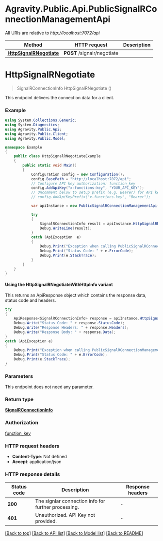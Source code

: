 # Agravity.Public.Api.PublicSignalRConnectionManagementApi

All URIs are relative to *http://localhost:7072/api*

| Method | HTTP request | Description |
|--------|--------------|-------------|
| [**HttpSignalRNegotiate**](PublicSignalRConnectionManagementApi.md#httpsignalrnegotiate) | **POST** /signalr/negotiate |  |

<a name="httpsignalrnegotiate"></a>
# **HttpSignalRNegotiate**
> SignalRConnectionInfo HttpSignalRNegotiate ()



This endpoint delivers the connection data for a client.

### Example
```csharp
using System.Collections.Generic;
using System.Diagnostics;
using Agravity.Public.Api;
using Agravity.Public.Client;
using Agravity.Public.Model;

namespace Example
{
    public class HttpSignalRNegotiateExample
    {
        public static void Main()
        {
            Configuration config = new Configuration();
            config.BasePath = "http://localhost:7072/api";
            // Configure API key authorization: function_key
            config.AddApiKey("x-functions-key", "YOUR_API_KEY");
            // Uncomment below to setup prefix (e.g. Bearer) for API key, if needed
            // config.AddApiKeyPrefix("x-functions-key", "Bearer");

            var apiInstance = new PublicSignalRConnectionManagementApi(config);

            try
            {
                SignalRConnectionInfo result = apiInstance.HttpSignalRNegotiate();
                Debug.WriteLine(result);
            }
            catch (ApiException  e)
            {
                Debug.Print("Exception when calling PublicSignalRConnectionManagementApi.HttpSignalRNegotiate: " + e.Message);
                Debug.Print("Status Code: " + e.ErrorCode);
                Debug.Print(e.StackTrace);
            }
        }
    }
}
```

#### Using the HttpSignalRNegotiateWithHttpInfo variant
This returns an ApiResponse object which contains the response data, status code and headers.

```csharp
try
{
    ApiResponse<SignalRConnectionInfo> response = apiInstance.HttpSignalRNegotiateWithHttpInfo();
    Debug.Write("Status Code: " + response.StatusCode);
    Debug.Write("Response Headers: " + response.Headers);
    Debug.Write("Response Body: " + response.Data);
}
catch (ApiException e)
{
    Debug.Print("Exception when calling PublicSignalRConnectionManagementApi.HttpSignalRNegotiateWithHttpInfo: " + e.Message);
    Debug.Print("Status Code: " + e.ErrorCode);
    Debug.Print(e.StackTrace);
}
```

### Parameters
This endpoint does not need any parameter.
### Return type

[**SignalRConnectionInfo**](SignalRConnectionInfo.md)

### Authorization

[function_key](../README.md#function_key)

### HTTP request headers

 - **Content-Type**: Not defined
 - **Accept**: application/json


### HTTP response details
| Status code | Description | Response headers |
|-------------|-------------|------------------|
| **200** | The signlar connection info for further processing. |  -  |
| **401** | Unauthorized. API Key not provided. |  -  |

[[Back to top]](#) [[Back to API list]](../README.md#documentation-for-api-endpoints) [[Back to Model list]](../README.md#documentation-for-models) [[Back to README]](../README.md)


